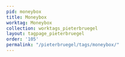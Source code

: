 ```yaml
---
pid: moneybox
title: Moneybox
worktag: Moneybox
collection: worktags_pieterbruegel
layout: tagpage_pieterbruegel
order: '105'
permalink: "/pieterbruegel/tags/moneybox/"
---
```

